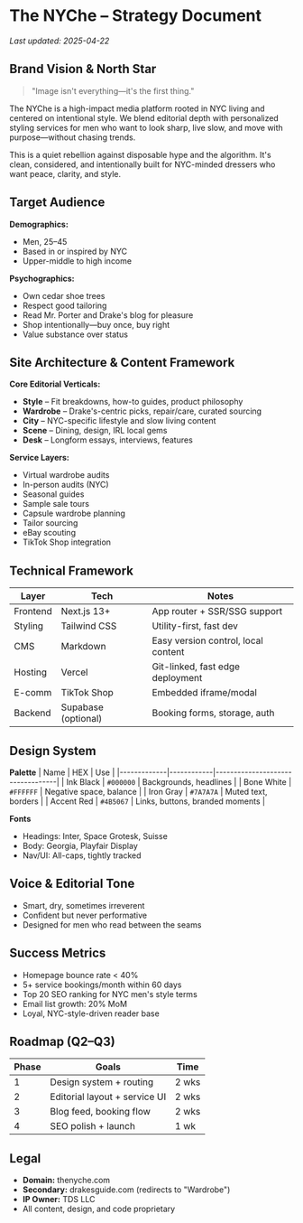 # The NYChe – Strategy Document

_Last updated: 2025-04-22_

## Brand Vision & North Star

> "Image isn't everything—it's the first thing."

The NYChe is a high-impact media platform rooted in NYC living and centered on intentional style. We blend editorial depth with personalized styling services for men who want to look sharp, live slow, and move with purpose—without chasing trends.

This is a quiet rebellion against disposable hype and the algorithm. It's clean, considered, and intentionally built for NYC-minded dressers who want peace, clarity, and style.

## Target Audience

**Demographics:**
- Men, 25–45
- Based in or inspired by NYC
- Upper-middle to high income

**Psychographics:**
- Own cedar shoe trees
- Respect good tailoring
- Read Mr. Porter and Drake's blog for pleasure
- Shop intentionally—buy once, buy right
- Value substance over status

## Site Architecture & Content Framework

**Core Editorial Verticals:**
- **Style** – Fit breakdowns, how-to guides, product philosophy
- **Wardrobe** – Drake's-centric picks, repair/care, curated sourcing
- **City** – NYC-specific lifestyle and slow living content
- **Scene** – Dining, design, IRL local gems
- **Desk** – Longform essays, interviews, features

**Service Layers:**
- Virtual wardrobe audits
- In-person audits (NYC)
- Seasonal guides
- Sample sale tours
- Capsule wardrobe planning
- Tailor sourcing
- eBay scouting
- TikTok Shop integration

## Technical Framework

| Layer        | Tech                | Notes                              |
|--------------|---------------------|------------------------------------|
| Frontend     | Next.js 13+         | App router + SSR/SSG support       |
| Styling      | Tailwind CSS        | Utility-first, fast dev            |
| CMS          | Markdown            | Easy version control, local content |
| Hosting      | Vercel              | Git-linked, fast edge deployment   |
| E-comm       | TikTok Shop         | Embedded iframe/modal              |
| Backend      | Supabase (optional) | Booking forms, storage, auth       |

## Design System

**Palette**
| Name        | HEX        | Use                             |
|-------------|------------|----------------------------------|
| Ink Black   | `#000000`  | Backgrounds, headlines          |
| Bone White  | `#FFFFFF`  | Negative space, balance         |
| Iron Gray   | `#7A7A7A`  | Muted text, borders             |
| Accent Red  | `#4B5067`  | Links, buttons, branded moments |

**Fonts**
- Headings: Inter, Space Grotesk, Suisse
- Body: Georgia, Playfair Display
- Nav/UI: All-caps, tightly tracked

## Voice & Editorial Tone

- Smart, dry, sometimes irreverent
- Confident but never performative
- Designed for men who read between the seams

## Success Metrics

- Homepage bounce rate < 40%
- 5+ service bookings/month within 60 days
- Top 20 SEO ranking for NYC men's style terms
- Email list growth: 20% MoM
- Loyal, NYC-style-driven reader base

## Roadmap (Q2–Q3)

| Phase | Goals                        | Time  |
|-------|------------------------------|-------|
| 1     | Design system + routing      | 2 wks |
| 2     | Editorial layout + service UI| 2 wks |
| 3     | Blog feed, booking flow      | 2 wks |
| 4     | SEO polish + launch          | 1 wk  |

## Legal

- **Domain:** thenyche.com
- **Secondary:** drakesguide.com (redirects to "Wardrobe")
- **IP Owner:** TDS LLC
- All content, design, and code proprietary